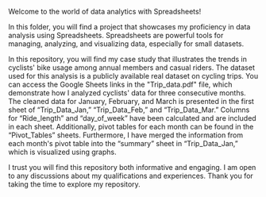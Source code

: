 Welcome to the world of data analytics with Spreadsheets! 

In this folder, you will find a project that showcases my proficiency in data analysis using Spreadsheets. Spreadsheets are powerful tools for managing, analyzing, and visualizing data, especially for small datasets.

In this repository, you will find my case study that illustrates the trends in cyclists' bike usage among annual members and casual riders. The dataset used for this analysis is a publicly available real dataset on cycling trips. You can access the Google Sheets links in the "Trip_data.pdf" file, which demonstrate how I analyzed cyclists' data for three consecutive months. The cleaned data for January, February, and March is presented in the first sheet of “Trip_Data_Jan,” “Trip_Data_Feb,” and “Trip_Data_Mar.” Columns for “Ride_length” and “day_of_week” have been calculated and are included in each sheet. Additionally, pivot tables for each month can be found in the “Pivot_Tables” sheets. Furthermore, I have merged the information from each month's pivot table into the “summary” sheet in “Trip_Data_Jan,” which is visualized using graphs.

I trust you will find this repository both informative and engaging. I am open to any discussions about my qualifications and experiences. Thank you for taking the time to explore my repository.

